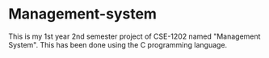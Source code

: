 # Management-system
This is my 1st year 2nd semester project of CSE-1202 named "Management System".
This has been done using the C programming language.
